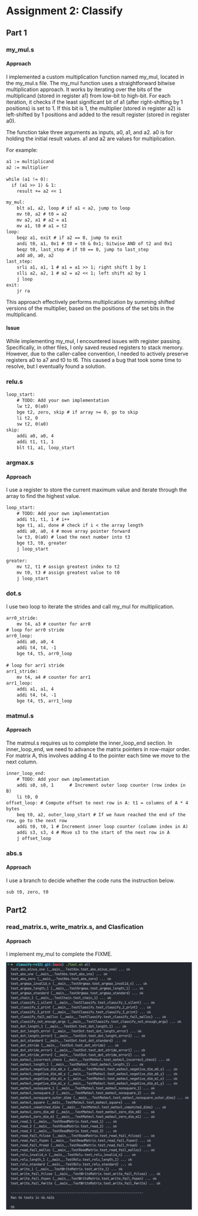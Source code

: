 # Assignment 2: Classify

## Part 1

### my_mul.s

#### Approach

I implemented a custom multiplication function named my_mul, located in the my_mul.s file. The my_mul function uses a straightforward bitwise multiplication approach. It works by iterating over the bits of the multiplicand (stored in register a1) from low-bit to high-bit. For each iteration, it checks if the least significant bit of a1 (after right-shifting by 1 positions) is set to 1. If this bit is 1, the multiplier (stored in register a2) is left-shifted by 1 positions and added to the result register (stored in register a0).

The function take three arguments as inputs, a0, a1, and a2. a0 is for holding the initial result values. a1 and a2 are values for multiplication.

For example:

```sudo=
a1 := multiplicand
a2 := multiplier

while (a1 != 0):
  if (a1 >> 1) & 1:
    result += a2 << 1
```

```asm=
my_mul:
    blt a1, a2, loop # if a1 < a2, jump to loop
    mv t0, a2 # t0 = a2
    mv a2, a1 # a2 = a1
    mv a1, t0 # a1 = t2
loop:
    beqz a1, exit # if a2 == 0, jump to exit
    andi t0, a1, 0x1 # t0 = t0 & 0x1; bitwise AND of t2 and 0x1
    beqz t0, last_step # if t0 == 0, jump to last_step
    add a0, a0, a2
last_step:
    srli a1, a1, 1 # a1 = a1 >> 1; right shift 1 by 1
    slli a2, a2, 1 # a2 = a2 << 1; left shift a2 by 1
    j loop
exit:
    jr ra
```

This approach effectively performs multiplication by summing shifted versions of the multiplier, based on the positions of the set bits in the multiplicand.

#### Issue

While implementing my_mul, I encountered issues with register passing. Specifically, in other files, I only saved reused registers to stack memory. However, due to the caller-callee convention, I needed to actively preserve registers a0 to a7 and t0 to t6. This caused a bug that took some time to resolve, but I eventually found a solution.

### relu.s

```asm=
loop_start:
    # TODO: Add your own implementation
    lw t2, 0(a0)
    bge t2, zero, skip # if array >= 0, go to skip
    li t2, 0
    sw t2, 0(a0)
skip:
    addi a0, a0, 4
    addi t1, t1, 1
    blt t1, a1, loop_start
```

### argmax.s

#### Approach

I use a register to store the current maximum value and iterate through the array to find the highest value.

```asm=
loop_start:
    # TODO: Add your own implementation
    addi t1, t1, 1 # i++
    bge t1, a1, done # check if i < the array length
    addi a0, a0, 4 # move array pointer forward
    lw t3, 0(a0) # load the next number into t3
    bge t3, t0, greater
    j loop_start

greater:
    mv t2, t1 # assign greatest index to t2
    mv t0, t3 # assign greatest value to t0
    j loop_start
```

### dot.s

I use two loop to iterate the strides and call my_mul for multiplication.

```asm=
arr0_stride:
    mv t4, a3 # counter for arr0
# loop for arr0 stride
arr0_loop:
    addi a0, a0, 4
    addi t4, t4, -1
    bge t4, t5, arr0_loop

# loop for arr1 stride
arr1_stride:
    mv t4, a4 # counter for arr1
arr1_loop:
    addi a1, a1, 4
    addi t4, t4, -1
    bge t4, t5, arr1_loop
```

### matmul.s

#### Approach

The matmul.s requires us to complete the inner_loop_end section. In inner_loop_end, we need to advance the matrix pointers in row-major order. For matrix A, this involves adding 4 to the pointer each time we move to the next column.

```asm=
inner_loop_end:
    # TODO: Add your own implementation
    addi s0, s0, 1      # Increment outer loop counter (row index in B)
    li t0, 0
offset_loop: # Compute offset to next row in A: t1 = columns of A * 4 bytes
    beq t0, a2, outer_loop_start # If we have reached the end of the row, go to the next row
    addi t0, t0, 1 # Increment inner loop counter (column index in A)
    addi s3, s3, 4 # Move s3 to the start of the next row in A
    j offset_loop
```

### abs.s

#### Approach

I use a branch to decide whether the code runs the instruction below.

```asm=
sub t0, zero, t0
```

## Part2

### read_matrix.s, write_matrix.s, and Clasfication

#### Approach

I implement my_mul to complete the FIXME.

![complete image](./complete.png)
